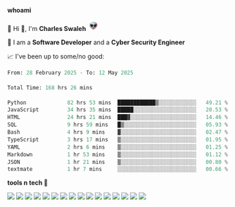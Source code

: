 **whoami**

🤪 Hi 👋, I'm **Charles Swaleh** <img src="alien.gif" height="25px">

🤖 I am a **Software Developer** and a **Cyber Security Engineer**

📈 I've been up to some/no good:

<!--START_SECTION:waka-->

```python
From: 28 February 2025 - To: 12 May 2025

Total Time: 168 hrs 26 mins

Python             82 hrs 53 mins  ████████████▒░░░░░░░░░░░░   49.21 %
JavaScript         34 hrs 35 mins  █████░░░░░░░░░░░░░░░░░░░░   20.53 %
HTML               24 hrs 21 mins  ███▓░░░░░░░░░░░░░░░░░░░░░   14.46 %
SQL                9 hrs 59 mins   █▒░░░░░░░░░░░░░░░░░░░░░░░   05.93 %
Bash               4 hrs 9 mins    ▓░░░░░░░░░░░░░░░░░░░░░░░░   02.47 %
TypeScript         3 hrs 17 mins   ▒░░░░░░░░░░░░░░░░░░░░░░░░   01.95 %
YAML               2 hrs 6 mins    ▒░░░░░░░░░░░░░░░░░░░░░░░░   01.25 %
Markdown           1 hr 53 mins    ▒░░░░░░░░░░░░░░░░░░░░░░░░   01.12 %
JSON               1 hr 21 mins    ▒░░░░░░░░░░░░░░░░░░░░░░░░   00.80 %
textmate           1 hr 7 mins     ░░░░░░░░░░░░░░░░░░░░░░░░░   00.66 %
```

<!--END_SECTION:waka-->


**tools n tech 🔭**

![](https://img.shields.io/badge/OS-Linux-informational?style=flat&logo=linux&logoColor=white&color=800020)
![](https://img.shields.io/badge/Code-JavaScript-informational?style=flat&logo=javascript&logoColor=white&color=800020)
![](https://img.shields.io/badge/Code-Python-informational?style=flat&logo=python&logoColor=white&color=800020)
![](https://img.shields.io/badge/Code-C-informational?style=flat&logo=c&logoColor=white&color=800020)
![](https://img.shields.io/badge/Code-Ruby-informational?style=flat&logo=ruby&logoColor=white&color=800020)
![](https://img.shields.io/badge/Code-Go-informational?style=flat&logo=go&logoColor=white&color=800020)
![](https://img.shields.io/badge/Framework-React-informational?style=flat&logo=react&logoColor=white&color=800020)
![](https://img.shields.io/badge/Framework-Django-informational?style=flat&logo=django&logoColor=white&color=800020)
![](https://img.shields.io/badge/Framework-Flask-informational?style=flat&logo=flask&logoColor=white&color=800020)
![](https://img.shields.io/badge/Framework-Rails-informational?style=flat&logo=Ruby&logoColor=white&color=800020)
![](https://img.shields.io/badge/Shell-Bash-informational?style=flat&logo=gnu-bash&logoColor=white&color=800020)
![](https://img.shields.io/badge/DB-PostgreSQL-informational?style=flat&logo=postgresql&logoColor=white&color=800020)
![](https://img.shields.io/badge/DB-MySQL-informational?style=flat&logo=mysql&logoColor=white&color=800020)
![](https://img.shields.io/badge/CI/CD-Docker-informational?style=flat&logo=docker&logoColor=white&color=800020)
![](https://img.shields.io/badge/CI/CD-Kubernetes-informational?style=flat&logo=kubernetes&logoColor=white&color=800020)
![](https://img.shields.io/badge/CI/CD-Jenkins-informational?style=flat&logo=jenkins&logoColor=white&color=800020)

<!-- **stats 🔭**

[![Charles's GitHub stats](https://github-readme-stats.vercel.app/api?username=mashm3ll0w&count_private=true&show_icons=true&theme=maroongold&include_all_commits=true)](https://github.com/anuraghazra/github-readme-stats)             [![Top Langs](https://github-readme-stats.vercel.app/api/top-langs/?username=mashm3ll0w&layout=compact&theme=maroongold&langs_count=6)](https://github.com/anuraghazra/github-readme-stats) -->
